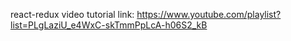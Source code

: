 react-redux
video tutorial link: https://www.youtube.com/playlist?list=PLgLaziU_e4WxC-skTmmPpLcA-h06S2_kB